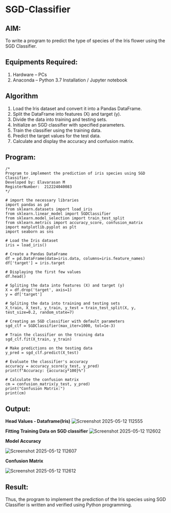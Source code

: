 # SGD-Classifier
## AIM:
To write a program to predict the type of species of the Iris flower using the SGD Classifier.

## Equipments Required:
1. Hardware – PCs
2. Anaconda – Python 3.7 Installation / Jupyter notebook

## Algorithm
1. Load the Iris dataset and convert it into a Pandas DataFrame.
2. Split the DataFrame into features (X) and target (y).
3. Divide the data into training and testing sets.
4. Initialize an SGD classifier with specified parameters.
5. Train the classifier using the training data.
6. Predict the target values for the test data.
7. Calculate and display the accuracy and confusion matrix.

## Program:
```
/*
Program to implement the prediction of iris species using SGD Classifier.
Developed by: Elavarasan M
RegisterNumber:  212224040083
*/
```

```
# import the necessary libraries
import pandas as pd
from sklearn.datasets import load_iris
from sklearn.linear_model import SGDClassifier
from sklearn.model_selection import train_test_split
from sklearn.metrics import accuracy_score, confusion_matrix
import matplotlib.pyplot as plt
import seaborn as sns
```
```
# Load the Iris dataset
iris = load_iris()
```
```
# Create a Pandas DataFrame
df = pd.DataFrame(data=iris.data, columns=iris.feature_names)
df['target'] = iris.target
```
```
# Displaying the first few values
df.head()
```
```
# Spliting the data into features (X) and target (y)
X = df.drop('target', axis=1)
y = df['target']
```
```
# Spliting the data into training and testing sets
X_train, X_test, y_train, y_test = train_test_split(X, y, test_size=0.2, random_state=7)
```
```
# Creating an SGD classifier with default parameters
sgd_clf = SGDClassifier(max_iter=1000, tol=1e-3)
```
```
# Train the classifier on the training data
sgd_clf.fit(X_train, y_train)
```
```
# Make predictions on the testing data
y_pred = sgd_clf.predict(X_test)
```
```
# Evaluate the classifier's accuracy
accuracy = accuracy_score(y_test, y_pred)
print(f"Accuracy: {accuracy*100}%")
```
```
# Calculate the confusion matrix
cm = confusion_matrix(y_test, y_pred)
print("Confusion Matrix:")
print(cm)
```

## Output:
**Head Values - Dataframe(Iris)**
![Screenshot 2025-05-12 112555](https://github.com/user-attachments/assets/69e494d8-cc91-42a0-8720-60019768421a)

**Fitting Training Data on SGD classifier**
![Screenshot 2025-05-12 112602](https://github.com/user-attachments/assets/468bb52a-cc90-4e09-9f44-01154244143d)

**Model Accuracy**

![Screenshot 2025-05-12 112607](https://github.com/user-attachments/assets/8100e47a-68c4-4212-b6dc-a601f620f6ee)

**Confusion Matrix**

![Screenshot 2025-05-12 112612](https://github.com/user-attachments/assets/47d22789-44d4-4dcb-9062-4ee41d526c35)

## Result:
Thus, the program to implement the prediction of the Iris species using SGD Classifier is written and verified using Python programming.
